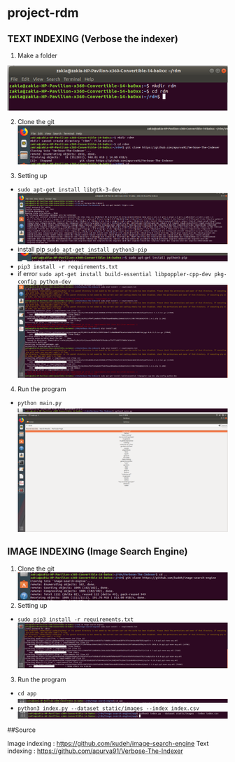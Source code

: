 # project-rdm

## TEXT INDEXING (Verbose the indexer)

1. Make a folder

![Image of image-search-engine](./Screenshoot/textindexing/1.png)

2. Clone the git
![Image of image-search-engine](./Screenshoot/textindexing/2.png)

3. Setting up
- ```sudo apt-get install libgtk-3-dev```
![Image of image-search-engine](./Screenshoot/textindexing/3.png)
- install pip ```sudo apt-get install python3-pip```
![Image of image-search-engine](./Screenshoot/textindexing/4.png)
- ```pip3 install -r requirements.txt```
- if error ```sudo apt-get install build-essential libpoppler-cpp-dev pkg-config python-dev```
![Image of image-search-engine](./Screenshoot/textindexing/5.png)
4. Run the program
- ```python main.py```
![Image of image-search-engine](./Screenshoot/textindexing/6.png)
![Image of image-search-engine](./Screenshoot/textindexing/7.png)


## IMAGE INDEXING (Image Search Engine)

1. Clone the git
![Image of image-search-engine](./Screenshoot/imageindexing/1.png)
2. Setting up
- ```sudo pip3 install -r requirements.txt ```
![Image of image-search-engine](./Screenshoot/imageindexing/2.png)
3. Run the program
- ```cd app```
![Image of image-search-engine](./Screenshoot/imageindexing/3.png)
- ```python3 index.py --dataset static/images --index index.csv```
![Image of image-search-engine](./Screenshoot/imageindexing/4.png)

##Source

Image indexing : https://github.com/kudeh/image-search-engine
Text indexing  : https://github.com/apurva91/Verbose-The-Indexer

